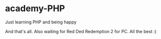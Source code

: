 # academy-PHP
Just learning PHP and being happy

And that's all. Also waiting for Red Ded Redemption 2 for PC. All the best :)
